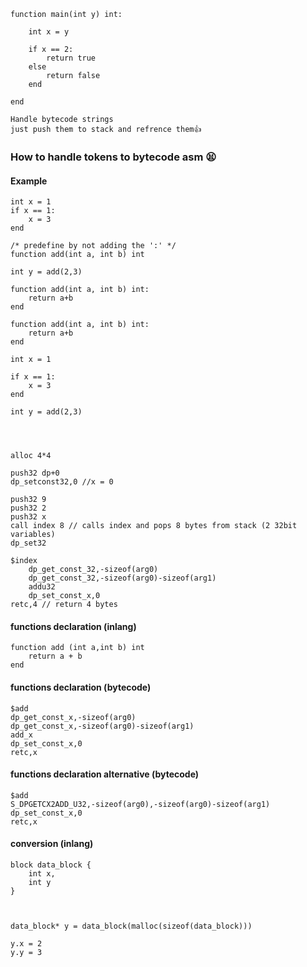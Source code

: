 
```
function main(int y) int:

    int x = y

    if x == 2: 
        return true
    else
        return false
    end

end

```




```
Handle bytecode strings
just push them to stack and refrence them👍

```


### How to handle tokens to bytecode asm 😫
#### Example
``` // so basically left side u need adress and right side u need value
int x = 1
if x == 1:
    x = 3
end

/* predefine by not adding the ':' */
function add(int a, int b) int

int y = add(2,3)

function add(int a, int b) int:
    return a+b
end

function add(int a, int b) int:
    return a+b
end

int x = 1

if x == 1:
    x = 3
end

int y = add(2,3)




```


```
alloc 4*4

push32 dp+0
dp_setconst32,0 //x = 0

push32 9
push32 2
push32 x
call index 8 // calls index and pops 8 bytes from stack (2 32bit variables)
dp_set32

$index
    dp_get_const_32,-sizeof(arg0)
    dp_get_const_32,-sizeof(arg0)-sizeof(arg1)
    addu32
    dp_set_const_x,0
retc,4 // return 4 bytes

```
#### functions declaration (inlang)



```
function add (int a,int b) int
    return a + b
end
```
#### functions declaration (bytecode)
```
$add
dp_get_const_x,-sizeof(arg0)
dp_get_const_x,-sizeof(arg0)-sizeof(arg1)
add_x
dp_set_const_x,0
retc,x
```
#### functions declaration alternative (bytecode)
```
$add
S_DPGETCX2ADD_U32,-sizeof(arg0),-sizeof(arg0)-sizeof(arg1)
dp_set_const_x,0
retc,x
```


#### conversion (inlang)
```
block data_block {
    int x,
    int y
}



data_block* y = data_block(malloc(sizeof(data_block)))

y.x = 2
y.y = 3
```

